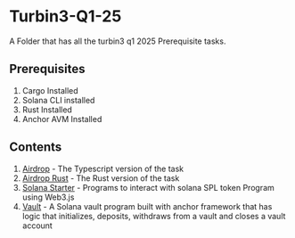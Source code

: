 # Turbin3-Q1-25
A Folder that has all the turbin3 q1 2025 Prerequisite tasks.

## Prerequisites
1. Cargo Installed
2. Solana CLI installed
3. Rust Installed
4. Anchor AVM Installed

## Contents
1. [Airdrop](https://github.com/HermanCeaser/turbin3-preq-one.git) - The Typescript version of the task
2. [Airdrop Rust](https://github.com/HermanCeaser/turbin3-preq-two.git) - The Rust version of the task
3. [Solana Starter](./solana-starter/) - Programs to interact with solana SPL token Program using Web3.js
4. [Vault](./vault/) - A Solana vault program built with anchor framework that has logic that initializes, deposits, withdraws from a vault and closes a vault account